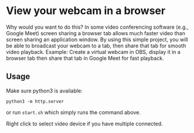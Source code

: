 # View your webcam in a browser 

Why would you want to do this? In some video conferencing software (e.g., Google Meet) screen sharing a browser tab allows much faster video than screen sharing an application window. By using this simple project, you will be able to broadcast your webcam to a tab, then share that tab for smooth video playback. Example: Create a virtual webcam in OBS, display it in a browser tab then share that tab in Google Meet for fast playback.

## Usage
Make sure python3 is available:

```
python3 -m http.server
```

or run `start.sh` which simply runs the command above.

Right click to select video device if you have multiple connected.

